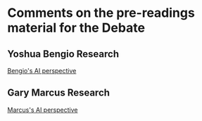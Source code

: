 # Comments on the pre-readings material for the Debate

## Yoshua Bengio Research

[Bengio's AI perspective](bengio/ai-bengio.md)

## Gary Marcus Research

[Marcus's AI perspective](marcus/ai-marcus.md)